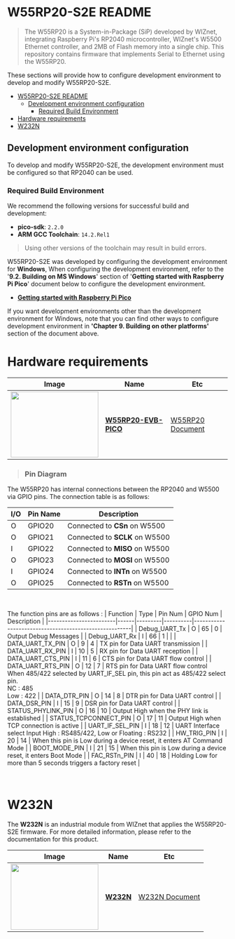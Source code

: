 
# W55RP20-S2E README

> The W55RP20 is a System-in-Package (SiP) developed by WIZnet, integrating Raspberry Pi's RP2040 microcontroller, WIZnet's W5500 Ethernet controller, and 2MB of Flash memory into a single chip. 
 This repository contains firmware that implements Serial to Ethernet using the W55RP20.

These sections will provide how to configure development environment to develop and modify W55RP20-S2E.

- [W55RP20-S2E README](#w55rp20-s2e-readme)
  - [Development environment configuration](#development-environment-configuration)
    - [Required Build Environment](#required-build-environment)
- [Hardware requirements](#hardware-requirements)
- [W232N](#w232n)



<a name="development_environment_configuration"></a>
## Development environment configuration

To develop and modify W55RP20-S2E, the development environment must be configured so that RP2040 can be used.

### Required Build Environment

We recommend the following versions for successful build and development:

- **pico-sdk**: `2.2.0`  
- **ARM GCC Toolchain**: `14.2.Rel1`

> Using other versions of the toolchain may result in build errors.  

W55RP20-S2E was developed by configuring the development environment for **Windows**, When configuring the development environment, refer to the '**9.2. Building on MS Windows**' section of '**Getting started with Raspberry Pi Pico**' document below to configure the development environment.

- [**Getting started with Raspberry Pi Pico**][link-getting_started_with_raspberry_pi_pico]

If you want development environments other than the development environment for Windows, note that you can find other ways to configure development environment in **'Chapter 9. Building on other platforms'**  section of the document above.



<a name="hardware_requirements"></a>

# Hardware requirements

| Image                                                        | Name                                                      | Etc                                                          |
| ------------------------------------------------------------ | --------------------------------------------------------- | ------------------------------------------------------------ |
| <image src= "https://docs.wiznet.io/assets/images/w55rp20-evb-pico-docs-8e041fe8924bed1c8d567c1c8b87628d.png" width="200px" height="150px"> | [**W55RP20-EVB-PICO**](https://docs.wiznet.io/Product/ioNIC/W55RP20/w55rp20-evb-pico)           | [W55RP20 Document](https://docs.wiznet.io/Product/ioNIC/W55RP20/documents_md) |

> ### Pin Diagram

The W55RP20 has internal connections between the RP2040 and W5500 via GPIO pins. The connection table is as follows:

| I/O  | Pin Name | Description                                    |
| :--- | -------- | ---------------------------------------------- |
| O    | GPIO20   | Connected to **CSn** on W5500                  |
| O    | GPIO21   | Connected to **SCLK** on W5500                 |
| I    | GPIO22   | Connected to **MISO** on W5500                 |
| O    | GPIO23   | Connected to **MOSI** on W5500                 |
| I    | GPIO24   | Connected to **INTn** on W5500                 |
| O    | GPIO25   | Connected to **RSTn** on W5500                 |
<BR>

The function pins are as follows :
| Function               | Type | Pin Num | GPIO Num | Description                                           |
|------------------------|------|---------|----------|-------------------------------------------------------|
| Debug_UART_Tx           | O    | 65      | 0        | Output Debug Messages                                  |
| Debug_UART_Rx           | I    | 66      | 1        |                                                       |
| DATA_UART_TX_PIN        | O    | 9       | 4        | TX pin for Data UART transmission                      |
| DATA_UART_RX_PIN        | I    | 10      | 5        | RX pin for Data UART reception                         |
| DATA_UART_CTS_PIN       | I    | 11      | 6        | CTS pin for Data UART flow control                     |
| DATA_UART_RTS_PIN       | O    | 12      | 7        | RTS pin for Data UART flow control <br> When 485/422 selected by UART_IF_SEL pin, this pin act as 485/422 select pin. <br> NC : 485 <br> Low : 422                     |
| DATA_DTR_PIN            | O    | 14      | 8        | DTR pin for Data UART control                          |
| DATA_DSR_PIN            | I    | 15      | 9        | DSR pin for Data UART control                          |
| STATUS_PHYLINK_PIN      | O    | 16      | 10       | Output High when the PHY link is established           |
| STATUS_TCPCONNECT_PIN   | O    | 17      | 11       | Output High when TCP connection is active              |
| UART_IF_SEL_PIN         | I    | 18      | 12       | UART Interface select Input High : RS485/422, Low or Floating : RS232 |
| HW_TRIG_PIN             | I    | 20      | 14       | When this pin is Low during a device reset, it enters AT Command Mode |
| BOOT_MODE_PIN           | I    | 21      | 15       | When this pin is Low during a device reset, it enters Boot Mode        |
| FAC_RSTn_PIN            | I    | 40      | 18       | Holding Low for more than 5 seconds triggers a factory reset           |  

<BR>
<a name="W232N"></a>

# W232N  

The **W232N** is an industrial module from WIZnet that applies the W55RP20-S2E firmware. For more detailed information, please refer to the documentation for this product.

| Image                                                        | Name                                                      | Etc                                                          |
| ------------------------------------------------------------ | --------------------------------------------------------- | ------------------------------------------------------------ |
| <image src= "https://docs.wiznet.io/img/products/w232n/W232_Rail_mount.png" width="200px" height="150px"> | [**W232N**](https://docs.wiznet.io/Product/S2E-Module/Industrial/W232N-datasheet-kr)           | [W232N Document](https://docs.wiznet.io/Product/S2E-Module/Industrial/Config-tool-Guide-kr) |

<!--
Link
-->

[link-getting_started_with_raspberry_pi_pico]: https://datasheets.raspberrypi.org/pico/getting-started-with-pico.pdf
[link-rp2040]: https://www.raspberrypi.org/products/rp2040/
[link-w5100s]: https://docs.wiznet.io/Product/iEthernet/W5100S/overview
[link-wiz500sr-rp]: https://docs.wiznet.io/Product/S2E-Module/WIZ5xxSR-RP-Series/WIZ500SR-RP/overview
[link-wiz505sr-rp]: https://docs.wiznet.io/Product/S2E-Module/WIZ5xxSR-RP-Series/WIZ505SR-RP/overview
[link-wiz510sr-rp]: https://docs.wiznet.io/Product/S2E-Module/WIZ5xxSR-RP-Series/WIZ510SR-RP/overview
[link-wiz500sr-rp_main]: https://github.com/Wiznet/W5XXSR-RP-C/blob/main/static/images/getting_started/wiz500sr-rp_main.png
[link-wiz505sr-rp_main]: https://github.com/Wiznet/W5XXSR-RP-C/blob/main/static/images/getting_started/wiz505sr-rp_main.png
[link-wiz510sr-rp_main]: https://github.com/Wiznet/W5XXSR-RP-C/blob/main/static/images/getting_started/wiz510sr-rp_main.png
